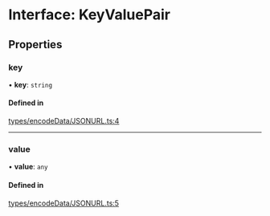 # Interface: KeyValuePair

## Properties

### key

• **key**: `string`

#### Defined in

[types/encodeData/JSONURL.ts:4](https://github.com/ERC725Alliance/erc725.js/blob/9fc1155/src/types/encodeData/JSONURL.ts#L4)

___

### value

• **value**: `any`

#### Defined in

[types/encodeData/JSONURL.ts:5](https://github.com/ERC725Alliance/erc725.js/blob/9fc1155/src/types/encodeData/JSONURL.ts#L5)
